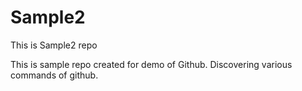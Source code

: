 # Sample2
This is Sample2 repo

This is sample repo created for demo of Github.
Discovering various commands of github.
